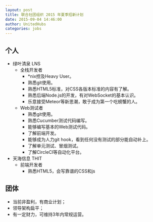 ```yaml
---
layout: post
title: 联合社团组织 2015 年夏季招新计划
date: 2015-09-04 14:46:00
author: UnitedHubs
categories: jobs
---
```



## 个人

* 绿叶清泉 LNS
    * 全栈开发者
        * *nix控及Heavy User。
        * 熟悉git使用。
        * 熟悉HTML5标准，对CSS各版本标准的内容有了解。
        * 熟悉后端Node.js的开发，有对WebSocket的基本认识。
        * 乐意接受Meteor等新思潮，敢于成为第一个吃螃蟹的人。
    * Web测试者
        * 熟悉git使用。
        * 熟悉Cucumber测试代码编写。
        * 能够编写基本的Web测试代码。
        * 了解前端开发。
        * 能够成为人力git hook，看到任何没有测试的部分能自动补上。
        * 了解单元测试、冒烟测试。
        * 了解CircleCI等自动化平台。
* 天海信息 THIT
    * 前端开发者
        * 熟悉HTML5，会写靠谱的CSS和js

## 团体

* 当前非盈利，有商业计划；
* 领导架构扁平；
* 有一定财力，可维持3年内常规运营。

